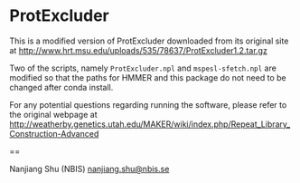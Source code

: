 # ProtExcluder

This is a modified version of ProtExcluder downloaded from its original site at
http://www.hrt.msu.edu/uploads/535/78637/ProtExcluder1.2.tar.gz

Two of the scripts, namely `ProtExcluder.npl` and `mspesl-sfetch.npl` are
modified so that the paths for HMMER and this package do not need to be changed
after conda install. 

For any potential questions regarding running the software, please refer to the
original webpage at
http://weatherby.genetics.utah.edu/MAKER/wiki/index.php/Repeat_Library_Construction-Advanced


==

Nanjiang Shu (NBIS)
nanjiang.shu@nbis.se
